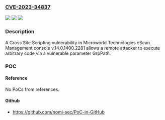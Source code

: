 ### [CVE-2023-34837](https://cve.mitre.org/cgi-bin/cvename.cgi?name=CVE-2023-34837)
![](https://img.shields.io/static/v1?label=Product&message=n%2Fa&color=blue)
![](https://img.shields.io/static/v1?label=Version&message=n%2Fa&color=blue)
![](https://img.shields.io/static/v1?label=Vulnerability&message=n%2Fa&color=brighgreen)

### Description

A Cross Site Scripting vulnerability in Microworld Technologies eScan Management console v.14.0.1400.2281 allows a remote attacker to execute arbitrary code via a vulnerable parameter GrpPath.

### POC

#### Reference
No PoCs from references.

#### Github
- https://github.com/nomi-sec/PoC-in-GitHub

